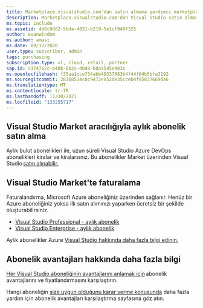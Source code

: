 ```yaml
---
title: Marketplace.visualstudio.com'dan satın almama yardımcı marketplace.visualstudio.com
description: Marketplace.visualstudio.com'dan Visual Studio satın almama yardımcı marketplace.visualstudio.com
ms.topic: include
ms.assetid: 4d0c9d82-5bda-4021-b219-5e1cf948f325
author: evanwindom
ms.author: amast
ms.date: 09/17/2020
user.type: subscriber, admin
tags: purchasing
subscription.type: vl, cloud, retail, partner
sap.id: c374762c-640b-8b2c-d049-bda9545e903c
ms.openlocfilehash: f35aa1cce734abb49337683b4f44f04b5bfa3192
ms.sourcegitcommit: 28168514c0c9472e852de35cceb4f95837669da6
ms.translationtype: MT
ms.contentlocale: tr-TR
ms.lasthandoff: 11/30/2021
ms.locfileid: "133255717"
---
```

## <a name="purchase-monthly-subscriptions-through-visual-studio-marketplace"></a>Visual Studio Market aracılığıyla aylık abonelik satın alma 

Aylık bulut abonelikleri ile, uzun süreli Visual Studio Azure DevOps abonelikleri kiralar ve kiralarsınız. Bu abonelikler Market üzerinden Visual Studio [satın alınabilir.](https://marketplace.visualstudio.com/subscriptions)  

## <a name="billing-in-the-visual-studio-marketplace"></a>Visual Studio Market'te faturalama 

Faturalandırma, Microsoft Azure aboneliğiniz üzerinden sağlanır. Henüz bir Azure aboneliğiniz yoksa ilk satın alımınızı yaparken ücretsiz bir şekilde oluşturabilirsiniz.  

* [Visual Studio Professional - aylık abonelik](https://marketplace.visualstudio.com/items?itemName=ms.vs-professional-monthly) 
* [Visual Studio Enterprise - aylık abonelik](https://marketplace.visualstudio.com/items?itemName=ms.vs-enterprise-monthly) 

Aylık abonelikler Azure [Visual Studio hakkında daha fazla bilgi edinin.](https://docs.microsoft.com/visualstudio/subscriptions/vscloud-billing-faq) 

## <a name="more-information-about-subscription-benefits"></a>Abonelik avantajları hakkında daha fazla bilgi

[Her Visual Studio aboneliğinin avantajlarını anlamak için](https://visualstudio.microsoft.com/vs/pricing/) abonelik avantajlarını ve fiyatlandırmasını karşılaştırın. 

Hangi aboneliğin [size uygun olduğunu karar verme konusunda](https://visualstudio.microsoft.com/vs/benefits/) daha fazla yardım için abonelik avantajları karşılaştırma sayfasına göz atın.
